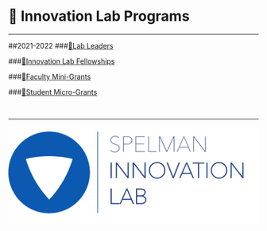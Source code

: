 <link rel="stylesheet" href="../../css/images.css" />

&#x1F4D8; Innovation Lab Programs
=================================
<hr>

##2021-2022 
###[&#x1F4D8;Lab Leaders](https://docs.google.com/document/d/e/2PACX-1vRjnz6OiezeI1QI_irR1HbG_vQQCuNytEPY_ZnyQkLoBZdAojSQlOHDItkB_GE5gXkOr96clHKIqr3h/pub?embedded=true)

###[&#x1F4D8;Innovation Lab Fellowships](https://docs.google.com/document/d/e/2PACX-1vQH8q9gL_ITe_08axHMuKVO7duewsYwm2c0WQpP9klC3ELcOZVzwvo1ZRv-oRFO9amVph0pSxhhMgdg/pub?embedded=true)

###[&#x1F4D8;Faculty Mini-Grants](https://docs.google.com/document/d/e/2PACX-1vSk12MSHHzhzcppyS285bjHAKPZAIvqhbt2EvRSHR8RlJ8X2UhCauKWP0DmiIcETftO65MA73Kgil9e/pub?embedded=true)

###[&#x1F4D8;Student Micro-Grants](https://docs.google.com/document/d/e/2PACX-1vTK1Jfadh4E9gBt3xetyGa5ilNEUiMGwXL3T4kmPpjwcnqG-oaP1qyPnERTNlMbYWUSNXg_5N33WAth/pub?embedded=true)


<!-- Template 
###[&#x1F4D8;Name](GoogleLink?embedded=true)
-->


<br><hr>

![](../images/il_logo.png?style=center20)

